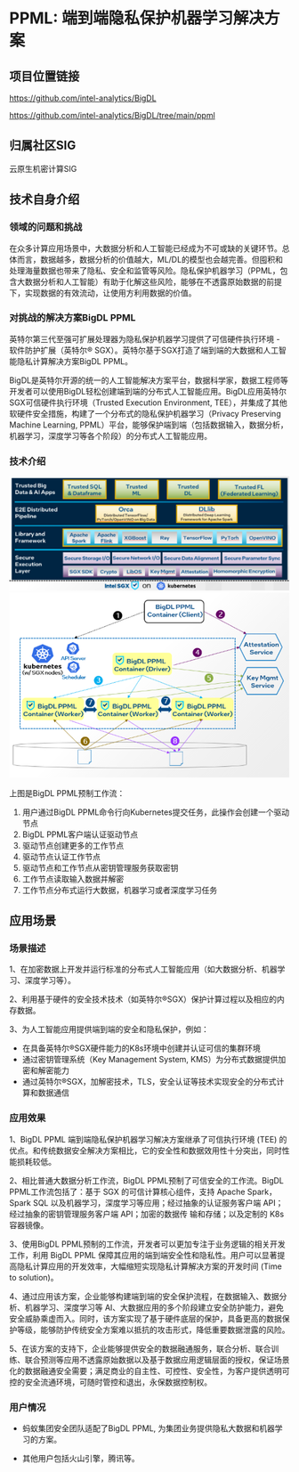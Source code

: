 # PPML: 端到端隐私保护机器学习解决方案

## 项目位置链接

https://github.com/intel-analytics/BigDL

https://github.com/intel-analytics/BigDL/tree/main/ppml

## 归属社区SIG

云原生机密计算SIG

## 技术自身介绍

### 领域的问题和挑战

在众多计算应用场景中，大数据分析和人工智能已经成为不可或缺的关键环节。总体而言，数据越多，数据分析的价值越大，ML/DL的模型也会越完善。但囤积和处理海量数据也带来了隐私、安全和监管等风险。隐私保护机器学习（PPML，包含大数据分析和人工智能）有助于化解这些风险，能够在不透露原始数据的前提下，实现数据的有效流动，让使用方利用数据的价值。

### 对挑战的解决方案BigDL PPML

英特尔第三代至强可扩展处理器为隐私保护机器学习提供了可信硬件执行环境 - 软件防护扩展（英特尔® SGX）。英特尔基于SGX打造了端到端的大数据和人工智能隐私计算解决方案BigDL PPML。

BigDL是英特尔开源的统一的人工智能解决方案平台，数据科学家，数据工程师等开发者可以使用BigDL轻松创建端到端的分布式人工智能应用。BigDL应用英特尔SGX可信硬件执行环境（Trusted Execution Environment, TEE），并集成了其他软硬件安全措施，构建了一个分布式的隐私保护机器学习（Privacy Preserving Machine Learning, PPML）平台，能够保护端到端（包括数据输入，数据分析，机器学习，深度学习等各个阶段）的分布式人工智能应用。

### 技术介绍

<div align=center><img src="../materials/imgs/ppml_architecture.png"></div>

<div align=center><img src="../materials/imgs/ppml_workflow.png"></div>

上图是BigDL PPML预制工作流：
1.	用户通过BigDL PPML命令行向Kubernetes提交任务，此操作会创建一个驱动节点
2.	BigDL PPML客户端认证驱动节点
3.	驱动节点创建更多的工作节点
4.	驱动节点认证工作节点
5.	驱动节点和工作节点从密钥管理服务获取密钥
6.	工作节点读取输入数据并解密
7.	工作节点分布式运行大数据，机器学习或者深度学习任务

## 应用场景

### 场景描述

1、在加密数据上开发并运行标准的分布式人工智能应用（如大数据分析、机器学习、深度学习等）。

2、利用基于硬件的安全技术技术（如英特尔®SGX）保护计算过程以及相应的内存数据。

3、为人工智能应用提供端到端的安全和隐私保护，例如：

- 在具备英特尔®SGX硬件能力的K8s环境中创建并认证可信的集群环境
- 通过密钥管理系统（Key Management System, KMS）为分布式数据提供加密和解密能力
- 通过英特尔®SGX，加解密技术，TLS，安全认证等技术实现安全的分布式计算和数据通信

### 应用效果

1、BigDL PPML 端到端隐私保护机器学习解决方案继承了可信执行环境 (TEE) 的优点。和传统数据安全解决方案相比，它的安全性和数据效用性十分突出，同时性能损耗较低。

2、相比普通大数据分析工作流，BigDL PPML预制了可信安全的工作流。BigDL PPML工作流包括了：基于 SGX 的可信计算核心组件，支持 Apache Spark， Spark SQL 以及机器学习，深度学习等应用；经过抽象的认证服务客户端 API；经过抽象的密钥管理服务客户端 API；加密的数据传 输和存储；以及定制的 K8s 容器镜像。

3、使用BigDL PPML预制的工作流，开发者可以更加专注于业务逻辑的相关开发工作，利用 BigDL PPML 保障其应用的端到端安全性和隐私性。用户可以显著提高隐私计算应用的开发效率，大幅缩短实现隐私计算解决方案的开发时间 (Time to solution)。

4、通过应用该方案，企业能够构建端到端的安全保护流程，在数据输入、数据分析、机器学习、深度学习等 AI、大数据应用的多个阶段建立安全防护能力，避免安全威胁乘虚而入。同时，该方案实现了基于硬件底层的保护，具备更高的数据保护等级，能够防护传统安全方案难以抵抗的攻击形式，降低重要数据泄露的风险。

5、在该方案的支持下，企业能够提供安全的数据融通服务，联合分析、联合训练、联合预测等应用不透露原始数据以及基于数据应用逻辑层面的授权，保证场景化的数据融通安全需要；满足商业的自主性、可控性、安全性，为客户提供透明可控的安全流通环境，可随时管控和退出，永保数据控制权。

### 用户情况

- 蚂蚁集团安全团队适配了BigDL PPML, 为集团业务提供隐私大数据和机器学习的方案。

- 其他用户包括火山引擎，腾讯等。
